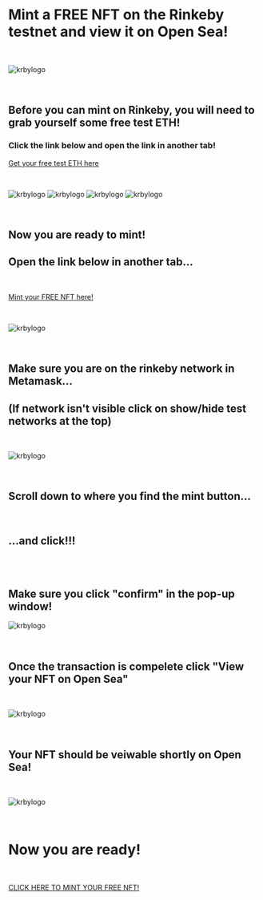 # Mint a FREE NFT on the Rinkeby testnet and view it on Open Sea!

<br>

![krbylogo](krby_punks/images/mainpage.png)

<br>

## Before you can mint on Rinkeby, you will need to grab yourself some free test ETH!
### Click the link below and open the link in another tab! 
[Get your free test ETH here](https://faucets.chain.link/rinkeby)

<br>

![krbylogo](krby_punks/images/testlink.png)
![krbylogo](krby_punks/images/requestlink.png)
![krbylogo](krby_punks/images/waiting.png)
![krbylogo](krby_punks/images/requestcomplete.png)

<br>

## Now you are ready to mint!
## Open the link below in another tab...

<br>

[Mint your FREE NFT here!](https://small-lake-3458.on.fleek.co/)

<br>

![krbylogo](krby_punks/images/scrolldown.png)

<br>

## Make sure you are on the rinkeby network in Metamask...
## (If network isn't visible click on show/hide test networks at the top)
<br>

![krbylogo](krby_punks/images/networks.png)

<br>

## Scroll down to where you find the mint button...
<!---![krbylogo](krby_punks/images/mintyournftin.png)--->

<br>

## ...and click!!!

<br>

<br>

## Make sure you click "confirm" in the pop-up window!

![krbylogo](krby_punks/images/metamask1.png)

<br>

## Once the transaction is compelete click "View your NFT on Open Sea"

<br>

![krbylogo](krby_punks/images/viewonopensea2.png)


<br>

## Your NFT should be veiwable shortly on Open Sea!

<br>

![krbylogo](krby_punks/images/punkonopensea.png)

<br>

# Now you are ready!

<br>

[CLICK HERE TO MINT YOUR FREE NFT!](small-lake-3458.on.fleek.co/)

<br>



